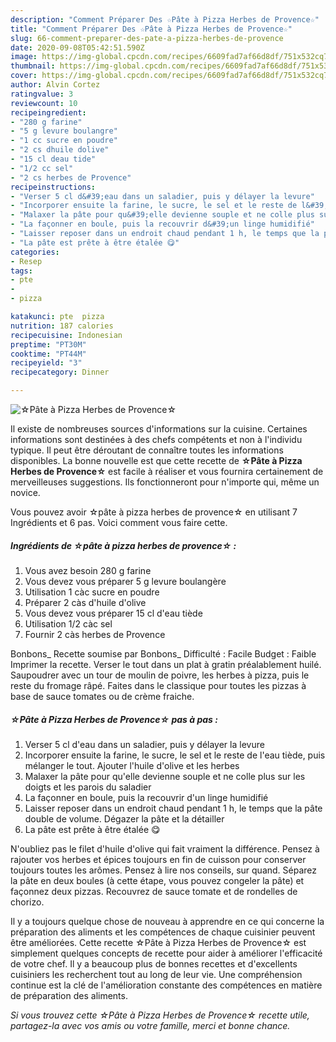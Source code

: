 ```yaml
---
description: "Comment Préparer Des ☆Pâte à Pizza Herbes de Provence☆"
title: "Comment Préparer Des ☆Pâte à Pizza Herbes de Provence☆"
slug: 66-comment-preparer-des-pate-a-pizza-herbes-de-provence
date: 2020-09-08T05:42:51.590Z
image: https://img-global.cpcdn.com/recipes/6609fad7af66d8df/751x532cq70/☆pate-a-pizza-herbes-de-provence☆-photo-principale-de-la-recette.jpg
thumbnail: https://img-global.cpcdn.com/recipes/6609fad7af66d8df/751x532cq70/☆pate-a-pizza-herbes-de-provence☆-photo-principale-de-la-recette.jpg
cover: https://img-global.cpcdn.com/recipes/6609fad7af66d8df/751x532cq70/☆pate-a-pizza-herbes-de-provence☆-photo-principale-de-la-recette.jpg
author: Alvin Cortez
ratingvalue: 3
reviewcount: 10
recipeingredient:
- "280 g farine"
- "5 g levure boulangre"
- "1 cc sucre en poudre"
- "2 cs dhuile dolive"
- "15 cl deau tide"
- "1/2 cc sel"
- "2 cs herbes de Provence"
recipeinstructions:
- "Verser 5 cl d&#39;eau dans un saladier, puis y délayer la levure"
- "Incorporer ensuite la farine, le sucre, le sel et le reste de l&#39;eau tiède, puis mélanger le tout. Ajouter l&#39;huile d&#39;olive et les herbes"
- "Malaxer la pâte pour qu&#39;elle devienne souple et ne colle plus sur les doigts et les parois du saladier"
- "La façonner en boule, puis la recouvrir d&#39;un linge humidifié"
- "Laisser reposer dans un endroit chaud pendant 1 h, le temps que la pâte double de volume. Dégazer la pâte et la détailler"
- "La pâte est prête à être étalée 😋"
categories:
- Resep
tags:
- pte
- 
- pizza

katakunci: pte  pizza 
nutrition: 187 calories
recipecuisine: Indonesian
preptime: "PT30M"
cooktime: "PT44M"
recipeyield: "3"
recipecategory: Dinner

---
```



![☆Pâte à Pizza Herbes de Provence☆](https://img-global.cpcdn.com/recipes/6609fad7af66d8df/751x532cq70/☆pate-a-pizza-herbes-de-provence☆-photo-principale-de-la-recette.jpg)

Il existe de nombreuses sources d'informations sur la cuisine. Certaines informations sont destinées à des chefs compétents et non à l'individu typique. Il peut être déroutant de connaître toutes les informations disponibles. La bonne nouvelle est que cette recette de <strong> ☆Pâte à Pizza Herbes de Provence☆ </strong> est facile à réaliser et vous fournira certainement de merveilleuses suggestions. Ils fonctionneront pour n'importe qui, même un novice.

<!--inarticleads1-->

Vous pouvez avoir ☆pâte à pizza herbes de provence☆ en utilisant 7 Ingrédients et 6 pas. Voici comment vous faire cette.

##### Ingrédients de ☆pâte à pizza herbes de provence☆ :

1. Vous avez besoin 280 g farine
1. Vous devez vous préparer 5 g levure boulangère
1. Utilisation 1 càc sucre en poudre
1. Préparer 2 càs d&#39;huile d&#39;olive
1. Vous devez vous préparer 15 cl d&#39;eau tiède
1. Utilisation 1/2 càc sel
1. Fournir 2 càs herbes de Provence


Bonbons_ Recette soumise par Bonbons_ Difficulté : Facile Budget : Faible Imprimer la recette. Verser le tout dans un plat à gratin préalablement huilé. Saupoudrer avec un tour de moulin de poivre, les herbes à pizza, puis le reste du fromage râpé. Faites dans le classique pour toutes les pizzas à base de sauce tomates ou de crème fraiche. 

<!--inarticleads2-->

##### ☆Pâte à Pizza Herbes de Provence☆ pas à pas :

1. Verser 5 cl d&#39;eau dans un saladier, puis y délayer la levure
1. Incorporer ensuite la farine, le sucre, le sel et le reste de l&#39;eau tiède, puis mélanger le tout. Ajouter l&#39;huile d&#39;olive et les herbes
1. Malaxer la pâte pour qu&#39;elle devienne souple et ne colle plus sur les doigts et les parois du saladier
1. La façonner en boule, puis la recouvrir d&#39;un linge humidifié
1. Laisser reposer dans un endroit chaud pendant 1 h, le temps que la pâte double de volume. Dégazer la pâte et la détailler
1. La pâte est prête à être étalée 😋


N&#39;oubliez pas le filet d&#39;huile d&#39;olive qui fait vraiment la différence. Pensez à rajouter vos herbes et épices toujours en fin de cuisson pour conserver toujours toutes les arômes. Pensez à lire nos conseils, sur quand. Séparez la pâte en deux boules (à cette étape, vous pouvez congeler la pâte) et façonnez deux pizzas. Recouvrez de sauce tomate et de rondelles de chorizo. 

<!--inarticleads1-->

<p>
Il y a toujours quelque chose de nouveau à apprendre en ce qui concerne la préparation des aliments et les compétences de chaque cuisinier peuvent être améliorées. Cette recette ☆Pâte à Pizza Herbes de Provence☆ est simplement quelques concepts de recette pour aider à améliorer l'efficacité de votre chef. Il y a beaucoup plus de bonnes recettes et d'excellents cuisiniers les recherchent tout au long de leur vie. Une compréhension continue est la clé de l'amélioration constante des compétences en matière de préparation des aliments.
</p>

<p>
<i>Si vous trouvez cette ☆Pâte à Pizza Herbes de Provence☆ recette utile, partagez-la avec vos amis ou votre famille, merci et bonne chance.</i>
</p>
